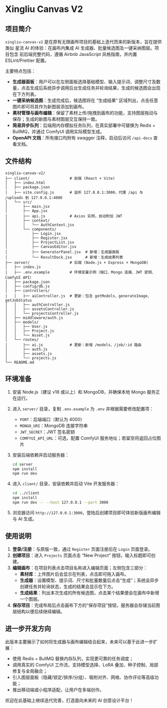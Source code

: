 # Xingliu Canvas V2

## 项目简介

`xingliu-canvas-v2` 是在原有无限画布项目的基础上迭代而来的新版本，旨在提供类似
星流 AI 的体验：在画布内集成 AI 生成器、批量候选图及一键采纳图层。项目包含
前后端完整代码，遵循 Airbnb JavaScript 风格指南，并内置 ESLint/Prettier 配置。

主要特点包括：

- **生成器面板**：用户可以在左侧面板选择基础模型、输入提示词、调整尺寸及数量，点击生成后系统异步调用后台生成任务并轮询结果，生成的候选图会出现在下方列表。
- **一键采纳候选图**：生成完成后，候选图将在 “生成结果” 区域列出，点击任意图片即可将其作为新图层添加到画布。
- **素材管理与画布编辑**：保留了素材上传/拖拽到画布的功能，支持图层拖动与保存；生成的新图与素材图层交互保持一致。
- **简易异步队列**：后端用内存模拟任务队列，在真实部署中可替换为 Redis + BullMQ，并通过 ComfyUI 调用实际模型生成。
- **OpenAPI 文档**：所有接口均附有 swagger 注释，启动后访问 `/api-docs` 查看文档。

## 文件结构

```
xingliu-canvas-v2/
├── client/                  # 前端 (React + Vite)
│   ├── index.html
│   ├── package.json
│   ├── vite.config.js       # 监听 127.0.0.1:3000，代理 /api 与 /uploads 到 127.0.0.1:4000
│   └── src/
│       ├── main.jsx
│       ├── App.jsx
│       ├── api.js           # Axios 实例，自动附加 JWT
│       ├── context/
│       │   └── AuthContext.jsx
│       └── components/
│           ├── Login.jsx
│           ├── Register.jsx
│           ├── ProjectList.jsx
│           ├── CanvasEditor.jsx
│           ├── GeneratorPanel.jsx  # 新增：生成器面板
│           └── ResultDock.jsx      # 新增：生成结果列表
├── server/                  # 后端 (Node.js + Express + MongoDB)
│   ├── index.js
│   ├── .env.example         # 环境变量示例（端口、Mongo 连接、JWT 密钥、ComfyUI API）
│   ├── package.json
│   ├── config/db.js
│   ├── controllers/
│   │   ├── aiController.js  # 更新：包含 getModels、generateImage、getJobStatus
│   │   ├── authController.js
│   │   ├── assetsController.js
│   │   └── projectsController.js
│   ├── middleware/auth.js
│   ├── models/
│   │   ├── User.js
│   │   ├── Project.js
│   │   └── Asset.js
│   └── routes/
│       ├── ai.js            # 更新：新增 /models、/job/:id 路由
│       ├── auth.js
│       ├── assets.js
│       └── projects.js
└── README.md
```

## 环境准备

1. 安装 Node.js（建议 v18 或以上）和 MongoDB，并确保本地 Mongo 服务正在运行。
2. 进入 `server/` 目录，复制 `.env.example` 为 `.env` 并根据需要修改配置项：
   - `PORT`：后端端口（默认为 4000）
   - `MONGO_URI`：MongoDB 连接字符串
   - `JWT_SECRET`：JWT 签名密钥
   - `COMFYUI_API_URL`：可选，配置 ComfyUI 服务地址；若留空将返回占位图片
3. 安装后端依赖并启动服务器：

   ```bash
   cd server
   npm install
   npm run dev
   ```

4. 进入 `client/` 目录，安装依赖并启动 Vite 开发服务器：

   ```bash
   cd ../client
   npm install
   npm run dev -- --host 127.0.0.1 --port 3000
   ```

5. 浏览器访问 `http://127.0.0.1:3000`，登陆后创建项目即可体验新版画布编辑与 AI 生成。

## 使用说明

1. **登录/注册**：与原版一致，通过 `Register` 页面注册后在 `Login` 页面登录。
2. **创建项目**：进入 `Projects` 页面点击 “New Project” 按钮，输入标题即可创建。
3. **编辑画布**：在项目列表点击项目名称进入编辑页面；左侧包含三部分：
   - **素材库**：上传图片后会显示在列表，点击即可拖入画布。
   - **生成器**：设置模型、提示词、尺寸和批量数量后点击“生成”；系统会异步创建任务并轮询状态，生成的结果会显示在下方。
   - **生成结果**：列出本次生成的所有候选图，点击某个结果便会在画布中新增一个图层。
4. **保存项目**：完成布局后点击画布下方的“保存项目”按钮，服务器会存储当前图层结构以便后续继续编辑。

## 进一步开发方向

此版本主要展示了如何将生成器与画布编辑结合起来，未来可以基于此进一步扩展：

- 使用 Redis + BullMQ 替换内存队列，实现更可靠的任务调度；
- 调用真实的 ComfyUI 工作流，支持模型选择、LoRA 叠加、种子控制、局部修复与全局融合；
- 引入图层面板（隐藏/锁定/排序/分组）、吸附对齐、网格、协作评论等高级功能；
- 推出移动端或小程序适配，让用户在多端创作。

欢迎在此基础上继续迭代完善，打造面向未来的 AI 创意设计平台！